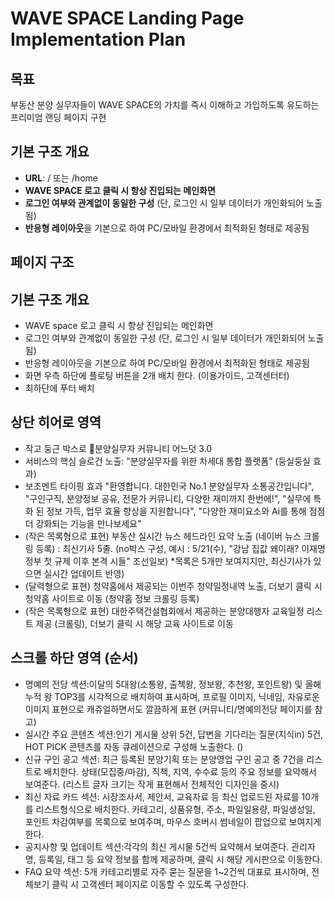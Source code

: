 # WAVE SPACE Landing Page Implementation Plan

## 목표
부동산 분양 실무자들이 WAVE SPACE의 가치를 즉시 이해하고 가입하도록 유도하는 프리미엄 랜딩 페이지 구현

## 기본 구조 개요
- **URL**: / 또는 /home
- **WAVE SPACE 로고 클릭 시 항상 진입되는 메인화면**
- **로그인 여부와 관계없이 동일한 구성** (단, 로그인 시 일부 데이터가 개인화되어 노출됨)
- **반응형 레이아웃**을 기본으로 하여 PC/모바일 환경에서 최적화된 형태로 제공됨

## 페이지 구조
## 기본 구조 개요
- WAVE space 로고 클릭 시 항상 진입되는 메인화면
- 로그인 여부와 관계없이 동일한 구성 (단, 로그인 시 일부 데이터가 개인화되어 노출됨)
- 반응형 레이아웃을 기본으로 하여 PC/모바일 환경에서 최적화된 형태로 제공됨
- 화면 우측 하단에 플로팅 버튼을 2개 배치 한다. (이용가이드, 고객센터터)
- 최하단에 푸터 배치 

## 상단 히어로 영역 
- 작고 둥근 박스로 🎉분양실무자 커뮤니티 어느덧 3.0
- 서비스의 핵심 슬로건 노출: “분양실무자를 위한 차세대 통합 플랫폼” (둥실둥실 효과)
- 보조멘트 타이핑 효과 "환영합니다. 대한민국 No.1 분양실무자 소통공간입니다", "구인구직, 분양정보 공유, 전문가 커뮤니티, 다양한 재미까지 한번에!", "실무에 특화 된 정보 가득, 업무 효율 향상을 지원합니다", "다양한 재미요소와 Ai를 통해 점점 더 강화되는 기능을 만나보세요" 
- (작은 목록형으로 표현) 부동산 실시간 뉴스 헤드라인 요약 노출 (네이버 뉴스 크롤링 등록) : 최신기사 5줄. (no박스 구성, 예시 : 5/21(수), "강남 집값 왜이래? 이재명 정부 첫 규제 이후 본격 시들" 조선일보) *목록은 5개만 보여지지만, 최신기사가 있으면 실시간 업데이트 반영)
- (달력형으로 표현) 청약홈에서 제공되는 이번주 청약일정내역 노출, 더보기 클릭 시 청약홈 사이트로 이동 (청약홈 정보 크롤링 등록)
- (작은 목록형으로 표현) 대한주택건설협회에서 제공하는 분양대행자 교육일정 리스트 제공 (크롤링), 더보기 클릭 시 해당 교육 사이트로 이동

## 스크롤 하단 영역 (순서)
- 명예의 전당 섹션:이달의 5대왕(소통왕, 출첵왕, 정보왕, 추천왕, 포인트왕) 및 올해 누적 왕 TOP3를 시각적으로 배치하여 표시하며, 프로필 이미지, 닉네임, 자유로운 이미지 표현으로 캐쥬얼하면서도 깔끔하게 표현 (커뮤니티/명예의전당 페이지를 참고)
- 실시간 주요 콘텐츠 섹션:인기 게시물 상위 5건, 답변을 기다리는 질문(지식in) 5건, HOT PICK 콘텐츠를 자동 큐레이션으로 구성해 노출한다. ()
- 신규 구인 공고 섹션: 최근 등록된 분양기획 또는 분양영업 구인 공고 중 7건을 리스트로 배치한다. 상태(모집중/마감), 직책, 지역, 수수료 등의 주요 정보를 요약해서 보여준다.
   (리스트 글자 크기는 작게 표현해서 전체적인 디자인을 중시)
- 최신 자료 카드 섹션: 시장조사서, 제안서, 교육자료 등 최신 업로드된 자료를 10개를 리스트형식으로 배치한다. 카테고리, 상품유형, 주소, 파일일용량, 파일생성일, 포인트 차감여부를 목록으로 보여주며, 마우스 호버시 썸네일이 팝업으로 보여지게 한다.
- 공지사항 및 업데이트 섹션:각각의 최신 게시물 5건씩 요약해서 보여준다. 관리자명, 등록일, 태그 등 요약 정보를 함께 제공하며, 클릭 시 해당 게시판으로 이동한다.
- FAQ 요약 섹션: 5개 카테고리별로 자주 묻는 질문을 1~2건씩 대표로 표시하며, 전체보기 클릭 시 고객센터 페이지로 이동할 수 있도록 구성한다.